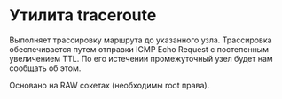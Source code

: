 # Утилита traceroute
Выполняет трассировку маршрута до указанного узла.
Трассировка обеспечивается путем отправки ICMP Echo Request с постепенным увеличением TTL. По его 
истечении промежуточный узел будет нам сообщать об этом.

Основано на RAW сокетах (необходимы root права).

